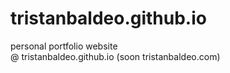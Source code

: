 # tristanbaldeo.github.io
personal portfolio website <br>
@ tristanbaldeo.github.io (soon tristanbaldeo.com)